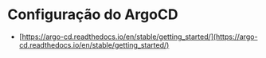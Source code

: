 # Configuração do ArgoCD

- [https://argo-cd.readthedocs.io/en/stable/getting_started/](https://argo-cd.readthedocs.io/en/stable/getting_started/)
